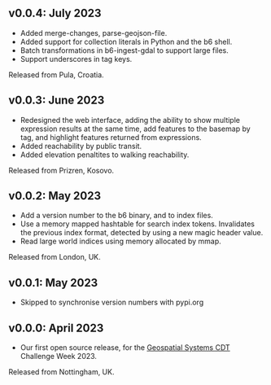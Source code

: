 ## v0.0.4: July 2023

* Added merge-changes, parse-geojson-file.
* Added support for collection literals in Python and the b6 shell.
* Batch transformations in b6-ingest-gdal to support large files.
* Support underscores in tag keys.

Released from Pula, Croatia.

## v0.0.3: June 2023

* Redesigned the web interface, adding the ability to show
  multiple expression results at the same time, add features to
  the basemap by tag, and highlight features returned from expressions.
* Added reachability by public transit.
* Added elevation penaltites to walking reachability.

Released from Prizren, Kosovo.

## v0.0.2: May 2023

* Add a version number to the b6 binary, and to index files.
* Use a memory mapped hashtable for search index tokens. Invalidates the
  previous index format, detected by using a new magic header value.
* Read large world indices using memory allocated by mmap.

Released from London, UK.

## v0.0.1: May 2023

* Skipped to synchronise version numbers with pypi.org

## v0.0.0: April 2023

* Our first open source release, for the [Geospatial Systems CDT](https://geospatialcdt.ac.uk/) Challenge Week 2023.

Released from Nottingham, UK.